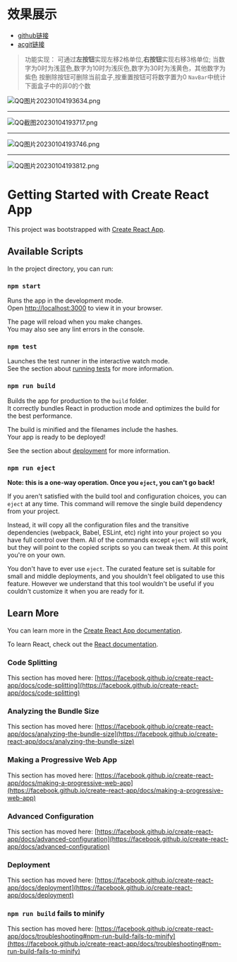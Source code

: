 # 效果展示

* [github链接](https://github.com/jk2020214154/React_Boxes_App) 
* [acgit链接](https://git.acwing.com/jk20214154/web_class/-/tree/master/5.2react_boxes_app)


> 功能实现：
> 可通过**左按钮**实现左移$2$格单位,**右按钮**实现右移$3$格单位;
> 当数字为$0$时为浅蓝色,数字为$10$时为浅灰色,数字为$30$时为浅黄色，其他数字为紫色
> 按删除按钮可删除当前盒子,按重置按钮可将数字置为$0$
> `NavBar`中统计下面盒子中的非$0$的个数

![QQ图片20230104193634.png](https://cdn.acwing.com/media/article/image/2023/01/04/85276_0fe022138c-QQ图片20230104193634.png) 
- - -
![QQ截图20230104193717.png](https://cdn.acwing.com/media/article/image/2023/01/04/85276_2a060add8c-QQ截图20230104193717.png) 
- - -
![QQ图片20230104193746.png](https://cdn.acwing.com/media/article/image/2023/01/04/85276_3df0e8b98c-QQ图片20230104193746.png)

- - -
![QQ图片20230104193812.png](https://cdn.acwing.com/media/article/image/2023/01/04/85276_49bda5108c-QQ图片20230104193812.png) 


# Getting Started with Create React App

This project was bootstrapped with [Create React App](https://github.com/facebook/create-react-app).

## Available Scripts

In the project directory, you can run:

### `npm start`

Runs the app in the development mode.\
Open [http://localhost:3000](http://localhost:3000) to view it in your browser.

The page will reload when you make changes.\
You may also see any lint errors in the console.

### `npm test`

Launches the test runner in the interactive watch mode.\
See the section about [running tests](https://facebook.github.io/create-react-app/docs/running-tests) for more information.

### `npm run build`

Builds the app for production to the `build` folder.\
It correctly bundles React in production mode and optimizes the build for the best performance.

The build is minified and the filenames include the hashes.\
Your app is ready to be deployed!

See the section about [deployment](https://facebook.github.io/create-react-app/docs/deployment) for more information.

### `npm run eject`

**Note: this is a one-way operation. Once you `eject`, you can't go back!**

If you aren't satisfied with the build tool and configuration choices, you can `eject` at any time. This command will remove the single build dependency from your project.

Instead, it will copy all the configuration files and the transitive dependencies (webpack, Babel, ESLint, etc) right into your project so you have full control over them. All of the commands except `eject` will still work, but they will point to the copied scripts so you can tweak them. At this point you're on your own.

You don't have to ever use `eject`. The curated feature set is suitable for small and middle deployments, and you shouldn't feel obligated to use this feature. However we understand that this tool wouldn't be useful if you couldn't customize it when you are ready for it.

## Learn More

You can learn more in the [Create React App documentation](https://facebook.github.io/create-react-app/docs/getting-started).

To learn React, check out the [React documentation](https://reactjs.org/).

### Code Splitting

This section has moved here: [https://facebook.github.io/create-react-app/docs/code-splitting](https://facebook.github.io/create-react-app/docs/code-splitting)

### Analyzing the Bundle Size

This section has moved here: [https://facebook.github.io/create-react-app/docs/analyzing-the-bundle-size](https://facebook.github.io/create-react-app/docs/analyzing-the-bundle-size)

### Making a Progressive Web App

This section has moved here: [https://facebook.github.io/create-react-app/docs/making-a-progressive-web-app](https://facebook.github.io/create-react-app/docs/making-a-progressive-web-app)

### Advanced Configuration

This section has moved here: [https://facebook.github.io/create-react-app/docs/advanced-configuration](https://facebook.github.io/create-react-app/docs/advanced-configuration)

### Deployment

This section has moved here: [https://facebook.github.io/create-react-app/docs/deployment](https://facebook.github.io/create-react-app/docs/deployment)

### `npm run build` fails to minify

This section has moved here: [https://facebook.github.io/create-react-app/docs/troubleshooting#npm-run-build-fails-to-minify](https://facebook.github.io/create-react-app/docs/troubleshooting#npm-run-build-fails-to-minify)
